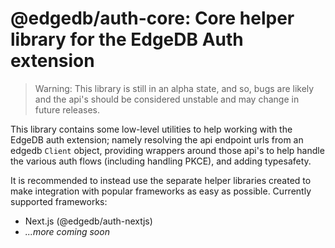 # @edgedb/auth-core: Core helper library for the EdgeDB Auth extension

> Warning: This library is still in an alpha state, and so, bugs are likely and the api's should be considered unstable and may change in future releases.

This library contains some low-level utilities to help working with the EdgeDB auth extension; namely resolving the api endpoint urls from an edgedb `Client` object, providing wrappers around those api's to help handle the various auth flows (including handling PKCE), and adding typesafety.

It is recommended to instead use the separate helper libraries created to make integration with popular frameworks as easy as possible. Currently supported frameworks:

- Next.js (@edgedb/auth-nextjs)
- _...more coming soon_
